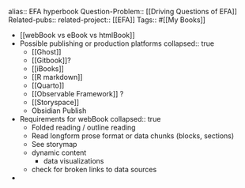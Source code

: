 alias:: EFA hyperbook
Question-Problem:: [[Driving Questions of EFA]] 
Related-pubs::
related-project:: [[EFA]] 
Tags:: #[[My Books]]
- [[webBook vs eBook vs htmlBook]]
- Possible publishing or production platforms
  collapsed:: true
	- [[Ghost]]
	- [[Gitbook]]?
	- [[iBooks]]
	- [[R markdown]]
	- [[Quarto]]
	- [[Observable Framework]] ?
	- [[Storyspace]]
	- Obsidian Publish
- Requirements for webBook
  collapsed:: true
	- Folded reading / outline reading
	- Read longform prose format or data chunks (blocks, sections)
	- See storymap
	- dynamic content
		- data visualizations
	- check for broken links to data sources
-
